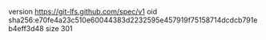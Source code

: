 version https://git-lfs.github.com/spec/v1
oid sha256:e70fe4a23c510e60044383d2232595e457919f75158714dcdcb791eb4eff3d48
size 301
